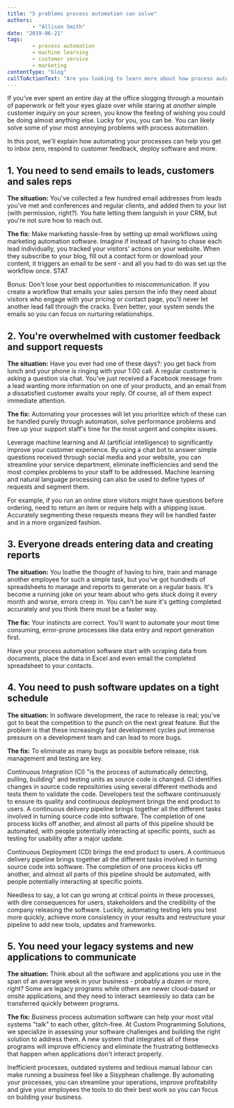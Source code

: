 ```yaml
---
title: "5 problems process automation can solve"
authors:
		- "Allison Smith"
date: "2019-06-21"
tags: 
		- process automation
		- machine learning
		- customer service
		- marketing
contentType: "blog"
callToActionText: "Are you looking to learn more about how process automation can solve problems in your business? We'd love to chat. Fill in the form below and we will get back to you."
---
```


If you've ever spent an entire day at the office slogging through a mountain of paperwork or felt your eyes glaze over while staring at  *another* simple customer inquiry on your screen, you know the feeling of wishing you could be doing almost anything else. Lucky for you, you can be. You can likely solve some of your most annoying problems with process automation.

In this post, we'll explain how automating your processes can help you get to inbox zero, respond to customer feedback, deploy software and more.

## 1. You need to send emails to leads, customers and sales reps

**The situation:** You've collected a few hundred email addresses from leads you've met and conferences and regular clients, and added them to your list (with permission, right?). You hate letting them languish in your CRM, but you're not sure how to reach out.

**The fix:** Make marketing hassle-free by setting up email workflows using marketing automation software. Imagine if instead of having to chase each lead individually, you tracked your visitors' actions on your website. When they subscribe to your blog, fill out a contact form or download your content, it triggers an email to be sent - and all you had to do was set up the workflow once. STAT

Bonus: Don't lose your best opportunities to miscommunication. If you create a workflow that emails your sales person the info they need about visitors who engage with your pricing or contact page, you'll never let another lead fall through the cracks. Even better, your system sends the emails so you can focus on nurturing relationships.

## 2. You're overwhelmed with customer feedback and support requests

**The situation:** Have you ever had one of these days?: you get back from lunch and your phone is ringing with your 1:00 call. A regular customer is asking a question via chat. You've just received a Facebook message from a lead wanting more information on one of your products, and an email from a dissatisfied customer awaits your reply. Of course, all of them expect immediate attention.

**The fix:** Automating your processes will let you prioritize which of these can be handled purely through automation, solve performance problems and free up your support staff's time for the most urgent and complex issues.

Leverage machine learning and AI (artificial intelligence) to significantly improve your customer experience. By using a chat bot to answer simple questions received through social media and your website, you can streamline your service department, eliminate inefficiencies and send the most complex problems to your staff to be addressed. Machine learning and natural language processing can also be used to define types of requests and segment them. 

For example, if you run an online store visitors might have questions before ordering, need to return an item or require help with a shipping issue. Accurately segmenting these requests means they will be handled faster and in a more organized fashion. 



## 3. Everyone dreads entering data and creating reports

**The situation:** You loathe the thought of having to hire, train and manage another employee for such a simple task, but you've got hundreds of spreadsheets to manage and reports to generate on a regular basis. It's become a running joke on your team about who gets stuck doing it every month and worse, errors creep in. You can't be sure it's getting completed accurately and you think there must be a faster way.

**The fix:** Your instincts are correct. You'll want to automate your most time consuming, error-prone processes like data entry and report generation first. 

Have your process automation software start with scraping data from documents, place the data in Excel and even email the completed spreadsheet to your contacts.

## 4. You need to push software updates on a tight schedule

**The situation:** In software development, the race to release is real; you've got to beat the competition to the punch on the next great feature. But the problem is that these increasingly fast development cycles put immense pressure on a development team and can lead to more bugs.

**The fix:** To eliminate as many bugs as possible before release, risk management and testing are key. 

 Continuous Integration (CI) "is the process of automatically detecting, pulling, building" and testing units as source code is changed. CI identifies changes in source code repositories using several different methods and tests them to validate the code. Developers test the software continuously to ensure its quality and continuous deployment brings the end product to users. A continuous delivery pipeline brings together all the different tasks involved in turning source code into software. The completion of one process kicks off another, and almost all parts of this pipeline should be automated, with people potentially interacting at specific points, such as testing for usability after a major update.

Continuous Deployment (CD) brings the end product to users. A continuous delivery pipeline brings together all the different tasks involved in turning source code into software. The completion of one process kicks off another, and almost all parts of this pipeline should be automated, with people potentially interacting at specific points.

Needless to say, a lot can go wrong at critical points in these processes, with dire consequences for users, stakeholders and the credibility of the company releasing the software. Luckily, automating testing lets you test more quickly, achieve more consistency in your results and restructure your pipeline to add new tools, updates and frameworks.



## 5. You need your legacy systems and new applications to communicate

**The situation:** Think about all the software and applications you use in the span of an average week in your business - probably a dozen or more, right? Some are legacy programs while others are newer cloud-based or onsite applications, and they need to interact seamlessly so data can be transferred quickly between programs.

**The fix:** Business process automation software can help your most vital systems "talk" to each other, glitch-free. At Custom Programming Solutions, we specialize in assessing your software challenges and building the right solution to address them. A new system that integrates all of these programs will improve efficiency and eliminate the frustrating bottlenecks that happen when applications don't interact properly.

Inefficient processes, outdated systems and tedious manual labour can make running a business feel like a Sisyphean challenge. By automating your processes, you can streamline your operations, improve profitability and give your employees the tools to do their best work so you can focus on building your business.

